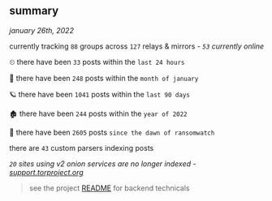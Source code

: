 
## summary
_january 26th, 2022_

currently tracking `88` groups across `127` relays & mirrors - _`53` currently online_

⏲ there have been `33` posts within the `last 24 hours`

🦈 there have been `248` posts within the `month of january`

🪐 there have been `1041` posts within the `last 90 days`

🏚 there have been `244` posts within the `year of 2022`

🦕 there have been `2605` posts `since the dawn of ransomwatch`

there are `43` custom parsers indexing posts

_`20` sites using v2 onion services are no longer indexed - [support.torproject.org](https://support.torproject.org/onionservices/v2-deprecation/)_

> see the project [README](https://github.com/thetanz/ransomwatch#ransomwatch--) for backend technicals
